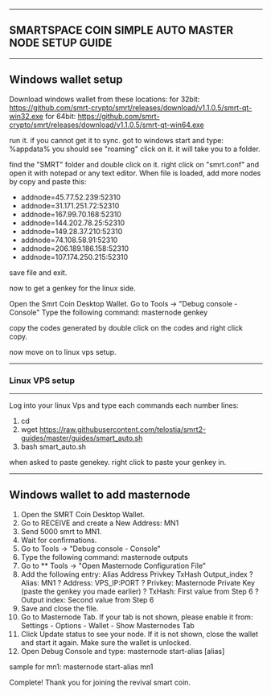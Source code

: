 ----------------------------------------------------
SMARTSPACE COIN SIMPLE AUTO MASTER NODE SETUP GUIDE 
----------------------------------------------------

-----------------------------
Windows wallet setup
-----------------------------

Download windows wallet from these locations:
for 32bit: 
https://github.com/smrt-crypto/smrt/releases/download/v1.1.0.5/smrt-qt-win32.exe
for 64bit: 
https://github.com/smrt-crypto/smrt/releases/download/v1.1.0.5/smrt-qt-win64.exe

run it. if you cannot get it to sync. got to windows start and type:
%appdata% 
you should see "roaming" click on it. it will take you to a folder.

find the "SMRT" folder and double click on it.
right click on "smrt.conf" and open it with notepad or any text editor.
When file is loaded, add more nodes by copy and paste this:

* addnode=45.77.52.239:52310
* addnode=31.171.251.72:52310
* addnode=167.99.70.168:52310
* addnode=144.202.78.25:52310
* addnode=149.28.37.210:52310
* addnode=74.108.58.91:52310
* addnode=206.189.186.158:52310
* addnode=107.174.250.215:52310

save file and exit.

now to get a genkey for the linux side.

Open the Smrt Coin Desktop Wallet. 
Go to Tools -> "Debug console - Console" 
Type the following command: masternode genkey

copy the codes generated by double click on the codes and right click copy.

now move on to linux vps setup.

-----------------------
### Linux VPS setup
----------------------
Log into your linux Vps and type each commands each number lines:

1. cd
2. wget https://raw.githubusercontent.com/telostia/smrt2-guides/master/guides/smart_auto.sh
3. bash smart_auto.sh 

when asked to paste genekey. right click to paste your genkey in.



---------------------------------
Windows wallet to add masternode 
---------------------------------

1.   Open the SMRT Coin Desktop Wallet. 
2.   Go to RECEIVE and create a New Address: MN1 
3.   Send 5000 smrt to MN1. 
4.   Wait for confirmations. 
5.   Go to Tools -> "Debug console - Console" 
6.   Type the following command: masternode outputs 
7.   Go to ** Tools -> "Open Masternode Configuration File" 
8.   Add the following entry: 
Alias Address Privkey TxHash Output_index 
?  Alias: MN1 
?  Address: VPS_IP:PORT 
?  Privkey: Masternode Private Key (paste the genkey you made earlier)
?  TxHash: First value from Step 6 
?  Output index: Second value from Step 6 
9.   Save and close the file. 
10.   Go to Masternode Tab. If your tab is not shown, please enable it 
from: Settings - Options - Wallet - Show Masternodes Tab 
11.   Click Update status to see your node. If it is not shown, close the wallet and 
start it again. Make sure the wallet is unlocked. 
12.   Open Debug Console and type: 
masternode start-alias [alias] 

sample for mn1:
masternode start-alias mn1

Complete! Thank you for joining the revival smart coin.

 